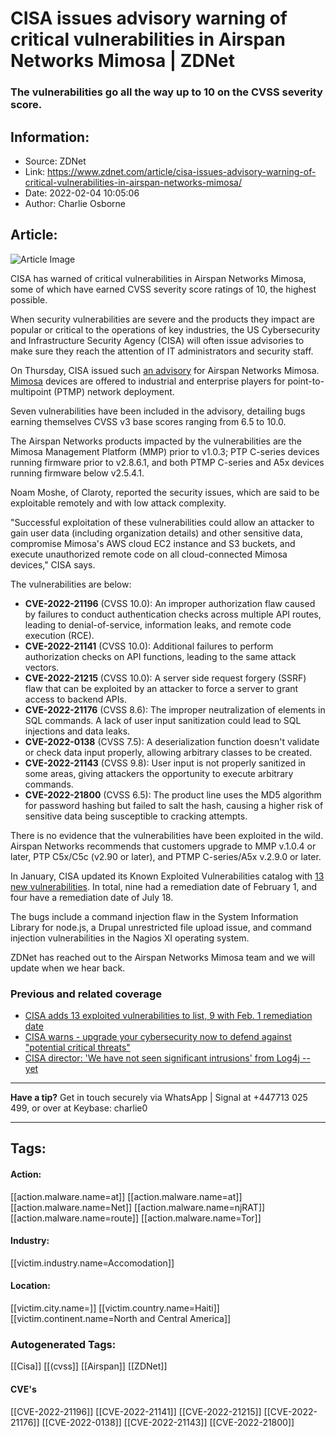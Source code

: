 # CISA issues advisory warning of critical vulnerabilities in Airspan Networks Mimosa | ZDNet
### The vulnerabilities go all the way up to 10 on the CVSS severity score.

## Information:
+ Source: ZDNet
+ Link: https://www.zdnet.com/article/cisa-issues-advisory-warning-of-critical-vulnerabilities-in-airspan-networks-mimosa/
+ Date: 2022-02-04 10:05:06
+ Author: Charlie Osborne


## Article:
![Article Image](https://www.zdnet.com/a/img/resize/0a23fd3fd1977148ea7e0c43698e65290bb65d8b/2021/11/02/0c449f08-f978-48e5-b0c2-6d0f588ad91e/sale-305237-article-image.jpg?width=770&height=578&fit=crop&auto=webp)

CISA has warned of critical vulnerabilities in Airspan Networks Mimosa, some of which have earned CVSS severity score ratings of 10, the highest possible. 


When security vulnerabilities are severe and the products they impact are popular or critical to the operations of key industries, the US Cybersecurity and Infrastructure Security Agency (CISA) will often issue advisories to make sure they reach the attention of IT administrators and security staff. 

On Thursday, CISA issued such [an advisory](https://www.cisa.gov/uscert/ics/advisories/icsa-22-034-02) for Airspan Networks Mimosa. [Mimosa](https://mimosa.co/) devices are offered to industrial and enterprise players for point-to-multipoint (PTMP) network deployment. 

Seven vulnerabilities have been included in the advisory, detailing bugs earning themselves CVSS v3 base scores ranging from 6.5 to 10.0. 

The Airspan Networks products impacted by the vulnerabilities are the Mimosa Management Platform (MMP) prior to v1.0.3; PTP C-series devices running firmware prior to v2.8.6.1, and both PTMP C-series and A5x devices running firmware below v2.5.4.1. 

Noam Moshe, of Claroty, reported the security issues, which are said to be exploitable remotely and with low attack complexity.  

"Successful exploitation of these vulnerabilities could allow an attacker to gain user data (including organization details) and other sensitive data, compromise Mimosa's AWS cloud EC2 instance and S3 buckets, and execute unauthorized remote code on all cloud-connected Mimosa devices," CISA says. 






The vulnerabilities are below: 

* **CVE-2022-21196** (CVSS 10.0): An improper authorization flaw caused by failures to conduct authentication checks across multiple API routes, leading to denial-of-service, information leaks, and remote code execution (RCE).
* **CVE-2022-21141** (CVSS 10.0): Additional failures to perform authorization checks on API functions, leading to the same attack vectors.
* **CVE-2022-21215** (CVSS 10.0): A server side request forgery (SSRF) flaw that can be exploited by an attacker to force a server to grant access to backend APIs.
* **CVE-2022-21176** (CVSS 8.6): The improper neutralization of elements in SQL commands. A lack of user input sanitization could lead to SQL injections and data leaks.
* **CVE-2022-0138** (CVSS 7.5): A deserialization function doesn't validate or check data input properly, allowing arbitrary classes to be created.
* **CVE-2022-21143** (CVSS 9.8): User input is not properly sanitized in some areas, giving attackers the opportunity to execute arbitrary commands.
* **CVE-2022-21800** (CVSS 6.5): The product line uses the MD5 algorithm for password hashing but failed to salt the hash, causing a higher risk of sensitive data being susceptible to cracking attempts.

There is no evidence that the vulnerabilities have been exploited in the wild. Airspan Networks recommends that customers upgrade to MMP v.1.0.4 or later, PTP C5x/C5c (v2.90 or later), and PTMP C-series/A5x v.2.9.0 or later.  

In January, CISA updated its Known Exploited Vulnerabilities catalog with [13 new vulnerabilities](https://www.zdnet.com/article/cisa-adds-13-exploited-vulnerabilities-to-list-9-with-feb-1-remediation-date/). In total, nine had a remediation date of February 1, and four have a remediation date of July 18.  

The bugs include a command injection flaw in the System Information Library for node.js, a Drupal unrestricted file upload issue, and command injection vulnerabilities in the Nagios XI operating system. 

ZDNet has reached out to the Airspan Networks Mimosa team and we will update when we hear back.  

###  Previous and related coverage

* [CISA adds 13 exploited vulnerabilities to list, 9 with Feb. 1 remediation date](https://www.zdnet.com/article/cisa-adds-13-exploited-vulnerabilities-to-list-9-with-feb-1-remediation-date/)
* [CISA warns - upgrade your cybersecurity now to defend against "potential critical threats"](https://www.zdnet.com/article/cisa-warns-upgrade-your-cybersecurity-now-to-defend-against-potential-critical-threats/)
* [CISA director: 'We have not seen significant intrusions' from Log4j -- yet](https://www.zdnet.com/article/cisa-director-we-have-not-seen-significant-intrusions-from-log4j/)



---

**Have a tip?** Get in touch securely via WhatsApp | Signal at +447713 025 499, or over at Keybase: charlie0



---





## Tags:

#### Action:
[[action.malware.name=at]] [[action.malware.name=at]] [[action.malware.name=Net]] [[action.malware.name=njRAT]] [[action.malware.name=route]] [[action.malware.name=Tor]]

#### Industry:
[[victim.industry.name=Accomodation]]

#### Location:
[[victim.city.name=]] [[victim.country.name=Haiti]] [[victim.continent.name=North and Central America]]

### Autogenerated Tags:
[[Cisa]] [[(cvss]] [[Airspan]] [[ZDNet]]
#### CVE's
[[CVE-2022-21196]] [[CVE-2022-21141]] [[CVE-2022-21215]] [[CVE-2022-21176]] [[CVE-2022-0138]] [[CVE-2022-21143]] [[CVE-2022-21800]]


